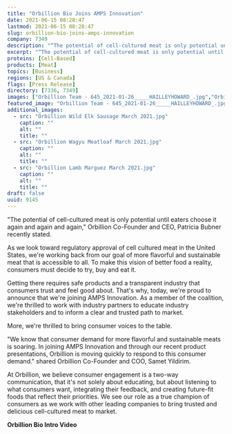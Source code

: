 ```yaml
---
title: "Orbillion Bio Joins AMPS Innovation"
date: 2021-06-15 08:28:47
lastmod: 2021-06-15 08:28:47
slug: orbillion-bio-joins-amps-innovation
company: 7349
description: "“The potential of cell-cultured meat is only potential until eaters choose it again and again and again,” Orbillion Co-Founder and CEO, Patricia Bubner recently stated.As we look toward regulatory approval of cell cultured meat in the United States, we’re working back from our goal of more flavorful and sustainable meat that is accessible to all. To make this vision of better food a reality, consumers must decide to try, buy and eat it."
excerpt: "“The potential of cell-cultured meat is only potential until eaters choose it again and again and again,” Orbillion Co-Founder and CEO, Patricia Bubner recently stated.As we look toward regulatory approval of cell cultured meat in the United States, we’re working back from our goal of more flavorful and sustainable meat that is accessible to all. To make this vision of better food a reality, consumers must decide to try, buy and eat it."
proteins: [Cell-Based]
products: [Meat]
topics: [Business]
regions: [US & Canada]
flags: [Press Release]
directory: [7336, 7349]
images: ["Orbillion Team - 645_2021-01-26_____HAILLEYHOWARD_.jpg","Orbillion Wild Elk Sausage March 2021.jpg", "Orbillion Wagyu Meatloaf March 2021.jpg", "Orbillion Lamb Marguez March 2021.jpg"]
featured_image: "Orbillion Team - 645_2021-01-26_____HAILLEYHOWARD_.jpg"
additional_images:
  - src: "Orbillion Wild Elk Sausage March 2021.jpg"
    caption: ""
    alt: ""
    title: ""
  - src: "Orbillion Wagyu Meatloaf March 2021.jpg"
    caption: ""
    alt: ""
    title: ""
  - src: "Orbillion Lamb Marguez March 2021.jpg"
    caption: ""
    alt: ""
    title: ""
draft: false
uuid: 9145
---
```

"The potential of cell-cultured meat is only potential until eaters
choose it again and again and again," Orbillion Co-Founder and CEO,
Patricia Bubner recently stated.

As we look toward regulatory approval of cell cultured meat in the
United States, we're working back from our goal of more flavorful and
sustainable meat that is accessible to all. To make this vision of
better food a reality, consumers must decide to try, buy and eat it.

Getting there requires safe products and a transparent industry that
consumers trust and feel good about. That's why, today, we're proud to
announce that we're joining AMPS Innovation. As a member of the
coalition, we're thrilled to work with industry partners to educate
industry stakeholders and to inform a clear and trusted path to market.

More, we're thrilled to bring consumer voices to the table.

"We know that consumer demand for more flavorful and sustainable meats
is soaring. In joining AMPS Innovation and through our recent product
presentations, Orbillion is moving quickly to respond to this consumer
demand." shared Orbillion Co-Founder and COO, Samet Yildirim.

At Orbillion, we believe consumer engagement is a two-way communication,
that it's not solely about educating, but about listening to what
consumers want, integrating their feedback, and creating future-fit
foods that reflect their priorities. We see our role as a true champion
of consumers as we work with other leading companies to bring trusted
and delicious cell-cultured meat to market.

**Orbillion Bio Intro Video**
